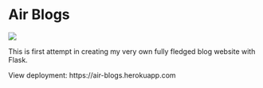 # Air Blogs
<img src="https://raw.githubusercontent.com/bose-aritra2003/my-blog-website/master/static/assets/favicon.ico"></img>
<p>
This is first attempt in creating my very own fully fledged blog website with Flask.
</p>
View deployment: https://air-blogs.herokuapp.com
